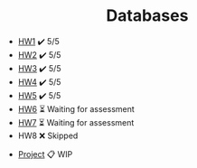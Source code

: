<h1 align="center">Databases</h1>

- [HW1](HW1) ✔️ 5/5
- [HW2](HW2) ✔️ 5/5
- [HW3](HW3) ✔️ 5/5
- [HW4](HW4) ✔️ 5/5
- [HW5](HW5) ✔️ 5/5
- [HW6](HW6) ⏳ Waiting for assessment
- [HW7](HW7) ⏳ Waiting for assessment
- HW8 ❌ Skipped

<ul>
  <li><a href="project">Project</a> 📋 WIP</li>
</ul>
